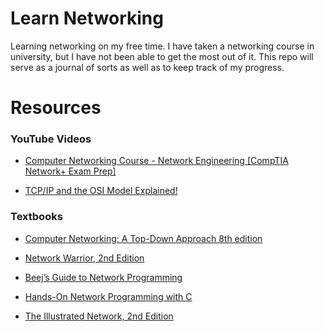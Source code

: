 # Learn Networking
Learning networking on my free time. I have taken a networking course in university, but I have not been able to get the most out of it. This repo will serve as a journal of sorts as well as to keep track of my progress.

# Resources

### YouTube Videos

* [Computer Networking Course - Network Engineering [CompTIA Network+ Exam Prep]](https://www.youtube.com/watch?v=qiQR5rTSshw)

* [TCP/IP and the OSI Model Explained!](https://www.youtube.com/watch?v=e5DEVa9eSN0)

### Textbooks

* [Computer Networking: A Top-Down Approach 8th edition](https://gaia.cs.umass.edu/kurose_ross/eighth.php)

* [Network Warrior, 2nd Edition](https://www.oreilly.com/library/view/network-warrior-2nd/9781449307974/)

* [Beej’s Guide to Network Programming](https://beej.us/guide/bgnet/pdf/bgnet_a4_c_2.pdf)

* [Hands-On Network Programming with C](https://www.packtpub.com/product/hands-on-network-programming-with-c/9781789349863)

* [The Illustrated Network, 2nd Edition](https://www.oreilly.com/library/view/the-illustrated-network/9780128110287/)